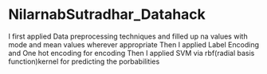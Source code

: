 # NilarnabSutradhar_Datahack

I first applied Data preprocessing techniques and filled up na values with mode and mean values wherever appropriate
Then I applied Label Encoding and One hot encoding for encoding
Then I applied SVM via rbf(radial basis function)kernel for predicting the porbabilities
